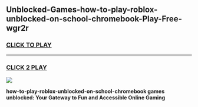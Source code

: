 
## Unblocked-Games-how-to-play-roblox-unblocked-on-school-chromebook-Play-Free-wgr2r
<h3>
<a href="https://premium76.site?title=how-to-play-roblox-unblocked-on-school-chromebook&ref=21A">CLICK TO PLAY</a></h3>
<hr>

<h3>
<a href="https://premium76.site?title=how-to-play-roblox-unblocked-on-school-chromebook&ref=21A">CLICK 2 PLAY</a>
  
</h3>

<a href="https://premium76.site?title=how-to-play-roblox-unblocked-on-school-chromebook&ref=21A"><img src="https://clearcache.store/games.png"></a>


**how-to-play-roblox-unblocked-on-school-chromebook games unblocked: Your Gateway to Fun and Accessible Online Gaming**
